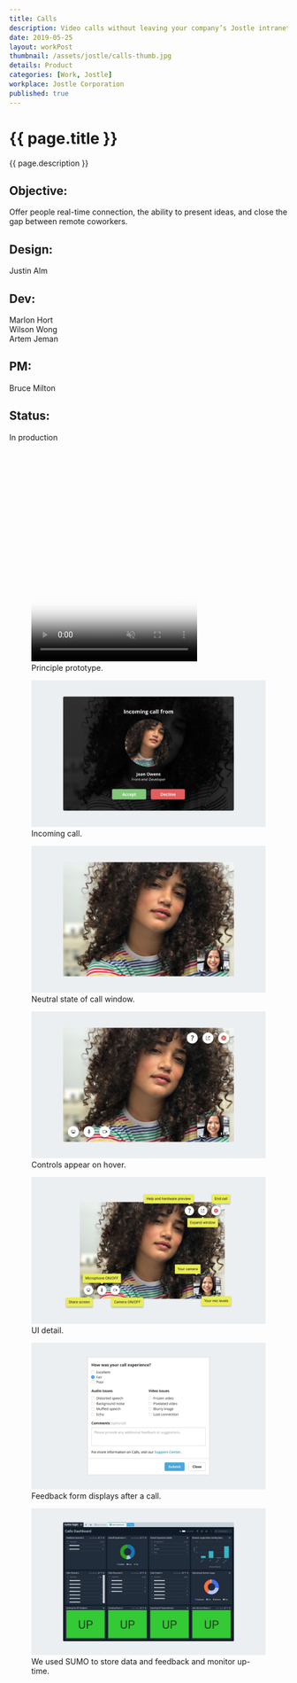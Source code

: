 ```yaml
---
title: Calls
description: Video calls without leaving your company’s Jostle intranet.
date: 2019-05-25
layout: workPost
thumbnail: /assets/jostle/calls-thumb.jpg
details: Product
categories: [Work, Jostle]
workplace: Jostle Corporation
published: true
---
```


<div class="mw-1024  u-mar-auto  u-mar-b05">
    <h1 class="u-noMargin  u-mar-b01"><strong>{{ page.title }}</strong></h1>
    <p class="as-h3  u-noMargin" style="max-width: 100%;">{{ page.description }}</p>
    <div class="project-metadata  u-mar-auto  u-mar-t05  u-mar-b00">
        <div class="objective">
            <h2 class="as-h5  u-noMargin  u-mar-b01"><strong>Objective</strong>:</h2>
            <p class="u-noMargin  u-mar-b02">Offer people real-time connection, the ability to present ideas, and close the gap between remote coworkers.</p>
        </div>
        <div>
            <h2 class="as-h5  u-noMargin  u-mar-b01"><strong>Design</strong>:</h2>
            <p class="u-noMargin  u-mar-b02">Justin Alm</p>
        </div>
        <div>
            <h2 class="as-h5  u-noMargin  u-mar-b01"><strong>Dev</strong>:</h2>
            <p class="u-noMargin  u-mar-b02">Marlon Hort<br>Wilson Wong<br>Artem Jeman</p>
        </div>
        <div>
            <h2 class="as-h5  u-noMargin  u-mar-b01"><strong>PM</strong>:</h2>
            <p class="u-noMargin  u-mar-b02">Bruce Milton</p>
        </div>
        <div>
            <h2 class="as-h5  u-noMargin  u-mar-b01"><strong>Status</strong>:</h2>
            <p class="u-noMargin  u-mar-b02">In production</p>
        </div>
    </div>
</div>

<div class="mw-1024  u-mar-auto  u-mar-b03">
    <div class="Grid  Grid--withGutters">
        <div class="Grid-cell  u-size1of1">
            <figure>
                <div class="media  u-border-shadow" style="padding-top: 54.7%;">
                    <video class="" autoplay loop muted playsinline type="video/mp4" src="/assets/jostle/calls.mp4" poster="/assets/jostle/calls-video-poster.jpg"></video>
                </div>
                <figcaption>Principle prototype.</figcaption>
            </figure>
        </div>
        <div class="Grid-cell  u-size1of1">
            <figure>
                <img src="/assets/jostle/calls-2.jpg" alt="Incoming call" />
                <figcaption>Incoming call.</figcaption>
            </figure>
        </div>
        <div class="Grid-cell  u-size1of1">
            <figure>
                <img src="/assets/jostle/calls-6.jpg" alt="Neutral Call state" />
                <figcaption>Neutral state of call window.</figcaption>
            </figure>
        </div>
        <div class="Grid-cell  u-size1of1">
            <figure>
                <img src="/assets/jostle/calls-1.jpg" alt="Jostle Calls" />
                <figcaption>Controls appear on hover.</figcaption>
            </figure>
        </div>
        <div class="Grid-cell  u-size1of1">
            <figure>
                <img src="/assets/jostle/calls-3.jpg" alt="UI detail" />
                <figcaption>UI detail.</figcaption>
            </figure>
        </div>
        <div class="Grid-cell  u-size1of1">
            <figure>
                <img src="/assets/jostle/calls-4.jpg" alt="Feedback form after call" />
                <figcaption>Feedback form displays after a call.</figcaption>
            </figure>
        </div>
        <div class="Grid-cell  u-size1of1">
            <figure>
                <img src="/assets/jostle/calls-5.jpg" alt="Sumo Dashboard" />
                <figcaption>We used SUMO to store data and feedback and monitor up-time.</figcaption>
            </figure>
        </div>
    </div>
</div>